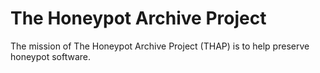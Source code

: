 # The Honeypot Archive Project

The mission of The Honeypot Archive Project (THAP) is to help preserve honeypot software.
